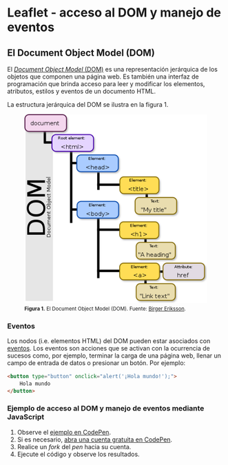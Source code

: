 # Leaflet - acceso al DOM y manejo de eventos

## El Document Object Model (DOM)
El [*Document Object Model* (DOM)](https://developer.mozilla.org/en-US/docs/Web/API/Document_Object_Model) es una representación jerárquica de los objetos que componen una página web. Es también una interfaz de programación que brinda acceso para leer y modificar los elementos, atributos, estilos y eventos de un documento HTML.

La estructura jerárquica del DOM se ilustra en la figura 1.

<p>
  <figure>
    <img src="img/dom.png" alt="DOM">
    <figcaption>
      <small>
        <strong>Figura 1.</strong> El Document Object Model (DOM). Fuente: <a href="https://commons.wikimedia.org/wiki/File:DOM-model.svg">Birger Eriksson</a>.
      </small>
    </figcaption>
  </figure>  
<p>
  
### Eventos
Los nodos (i.e. elementos HTML) del DOM pueden estar asociados con [eventos](https://developer.mozilla.org/en-US/docs/Web/Events). Los eventos son acciones que se activan con la ocurrencia de sucesos como, por ejemplo, terminar la carga de una página web, llenar un campo de entrada de datos o presionar un botón. Por ejemplo:
  
```html
<button type="button" onclick="alert('¡Hola mundo!');">
    Hola mundo
</button>
```

### Ejemplo de acceso al DOM y manejo de eventos mediante JavaScript
1. Observe el [ejemplo en CodePen](https://codepen.io/mfvargas/pen/rzKggx).  
2. Si es necesario, [abra una cuenta gratuita en CodePen](https://codepen.io/accounts/signup/user/free).  
3. Realice un *fork* del *pen* hacia su cuenta.  
4. Ejecute el código y observe los resultados.

  
